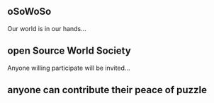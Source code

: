 oSoWoSo
---

Our world is in our hands...

open Source World Society
---

Anyone willing participate will be invited...

anyone can contribute their peace of puzzle
---
